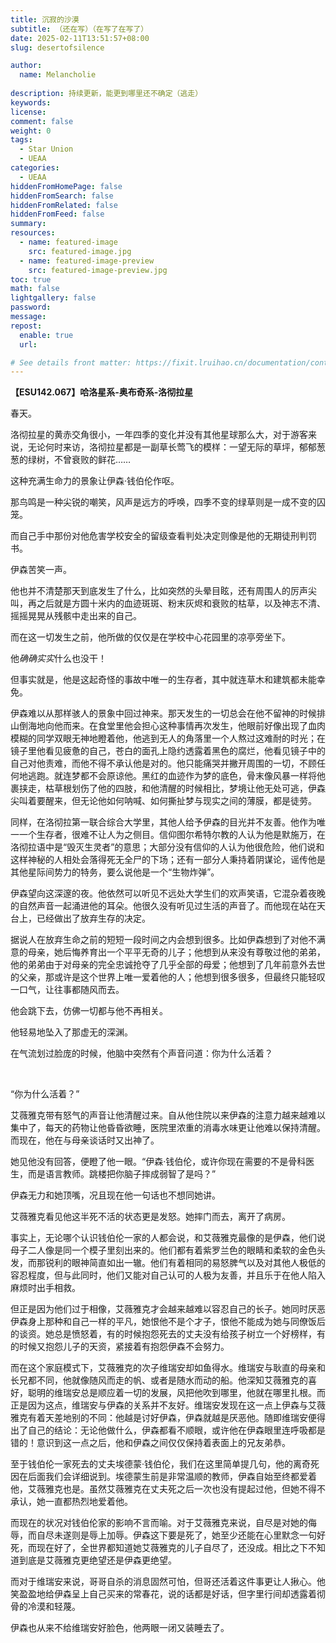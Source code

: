 ```yaml
---
title: 沉寂的沙漠
subtitle: （还在写）（在写了在写了）
date: 2025-02-11T13:51:57+08:00
slug: desertofsilence

author:
  name: Melancholie
  
description: 持续更新，能更到哪里还不确定（逃走）
keywords:
license:
comment: false
weight: 0
tags:
  - Star Union
  - UEAA
categories:
  - UEAA
hiddenFromHomePage: false
hiddenFromSearch: false
hiddenFromRelated: false
hiddenFromFeed: false
summary:
resources:
  - name: featured-image
    src: featured-image.jpg
  - name: featured-image-preview
    src: featured-image-preview.jpg
toc: true
math: false
lightgallery: false
password:
message:
repost:
  enable: true
  url:

# See details front matter: https://fixit.lruihao.cn/documentation/content-management/introduction/#front-matter
---
```


<!--more-->
**【ESU142.067】哈洛星系-奥布奇系-洛彻拉星**

春天。

洛彻拉星的黄赤交角很小，一年四季的变化并没有其他星球那么大，对于游客来说，无论何时来访，洛彻拉星都是一副草长莺飞的模样：一望无际的草坪，郁郁葱葱的绿树，不曾衰败的鲜花……

这种充满生命力的景象让伊森·钱伯伦作呕。

那鸟鸣是一种尖锐的嘲笑，风声是远方的呼唤，四季不变的绿草则是一成不变的囚笼。

而自己手中那份对他危害学校安全的留级查看判处决定则像是他的无期徒刑判罚书。

伊森苦笑一声。

他也并不清楚那天到底发生了什么，比如突然的头晕目眩，还有周围人的厉声尖叫，再之后就是方圆十米内的血迹斑斑、粉末灰烬和衰败的枯草，以及神志不清、摇摇晃晃从残骸中走出来的自己。

而在这一切发生之前，他所做的仅仅是在学校中心花园里的凉亭旁坐下。

他*确确实实*什么也没干！

但事实就是，他是这起奇怪的事故中唯一的生存者，其中就连草木和建筑都未能幸免。

伊森难以从那样骇人的景象中回过神来。那天发生的一切总会在他不留神的时候排山倒海地向他而来。在食堂里他会担心这种事情再次发生，他眼前好像出现了血肉模糊的同学双眼无神地瞪着他，他逃到无人的角落里一个人熬过这难耐的时光；在镜子里他看见疲惫的自己，苍白的面孔上隐约透露着黑色的腐烂，他看见镜子中的自己对他责难，而他不得不承认他是对的。他只能痛哭并撇开周围的一切，不顾任何地逃跑。就连梦都不会原谅他。黑红的血迹作为梦的底色，骨末像风暴一样将他裹挟走，枯草根划伤了他的四肢，和他清醒的时候相比，梦境让他无处可逃，伊森尖叫着要醒来，但无论他如何呐喊、如何撕扯梦与现实之间的薄膜，都是徒劳。

同样，在洛彻拉第一联合综合大学里，其他人给予伊森的目光并不友善。他作为唯一一个生存者，很难不让人为之侧目。信仰图尔希特尔教的人认为他是默施万，在洛彻拉语中是“毁灭生灵者”的意思；大部分没有信仰的人认为他很危险，他们说和这样神秘的人相处会落得死无全尸的下场；还有一部分人秉持着阴谋论，谣传他是其他星际间势力的特务，要么说他是一个“生物炸弹”。

伊森望向这深邃的夜。他依然可以听见不远处大学生们的欢声笑语，它混杂着夜晚的自然声音一起涌进他的耳朵。他很久没有听见过生活的声音了。而他现在站在天台上，已经做出了放弃生存的决定。

据说人在放弃生命之前的短短一段时间之内会想到很多。比如伊森想到了对他不满意的母亲，她后悔养育出一个平平无奇的儿子；他想到从来没有尊敬过他的弟弟，他的弟弟由于对母亲的完全忠诚抢夺了几乎全部的母爱；他想到了几年前意外去世的父亲，那或许是这个世界上唯一爱着他的人；他想到很多很多，但最终只能轻叹一口气，让往事都随风而去。

他会跳下去，仿佛一切都与他不再相关。

他轻易地坠入了那虚无的深渊。

在气流划过脸庞的时候，他脑中突然有个声音问道：你为什么活着？

<br/>

“你为什么活着？”

艾薇雅克带有怒气的声音让他清醒过来。自从他住院以来伊森的注意力越来越难以集中了，每天的药物让他昏昏欲睡，医院里浓重的消毒水味更让他难以保持清醒。而现在，他在与母亲谈话时又出神了。

她见他没有回答，便瞪了他一眼。“伊森·钱伯伦，或许你现在需要的不是骨科医生，而是语言教师。跳楼把你脑子摔成弱智了是吗？”

伊森无力和她顶嘴，况且现在他一句话也不想同她讲。

艾薇雅克看见他这半死不活的状态更是发怒。她摔门而去，离开了病房。

事实上，无论哪个认识钱伯伦一家的人都会说，和艾薇雅克最像的是伊森，他们说母子二人像是同一个模子里刻出来的。他们都有着紫罗兰色的眼睛和柔软的金色头发，而那锐利的眼神简直如出一辙。他们有着相同的易怒脾气以及对其他人极低的容忍程度，但与此同时，他们又能对自己认可的人极为友善，并且乐于在他人陷入麻烦时出手相救。

但正是因为他们过于相像，艾薇雅克才会越来越难以容忍自己的长子。她同时厌恶伊森身上那种和自己一样的平凡，她恨他不是个才子，恨他不能成为她与同僚饭后的谈资。她总是愤怒着，有的时候抱怨死去的丈夫没有给孩子树立一个好榜样，有的时候又抱怨儿子的天资，紧接着有抱怨伊森不会努力。

而在这个家庭模式下，艾薇雅克的次子维瑞安却如鱼得水。维瑞安与耿直的母亲和长兄都不同，他就像随风而走的帆、或者是随水而动的船。他深知艾薇雅克的喜好，聪明的维瑞安总是顺应着一切的发展，风把他吹到哪里，他就在哪里扎根。而正是因为这点，维瑞安与伊森的关系并不友好。维瑞安发现在这一点上伊森与艾薇雅克有着天差地别的不同：他越是讨好伊森，伊森就越是厌恶他。随即维瑞安便得出了自己的结论：无论他做什么，伊森都看不顺眼，或许他在伊森眼里连呼吸都是错的！意识到这一点之后，他和伊森之间仅仅保持着表面上的兄友弟恭。

至于钱伯伦一家死去的丈夫埃德蒙·钱伯伦，我们在这里简单提几句，他的离奇死因在后面我们会详细说到。埃德蒙生前是非常温顺的教师，伊森自始至终都爱着他，艾薇雅克也是。虽然艾薇雅克在丈夫死之后一次也没有提起过他，但她不得不承认，她一直都热烈地爱着他。

而现在的状况对钱伯伦家的影响不言而喻。对于艾薇雅克来说，自尽是对她的侮辱，而自尽未遂则是辱上加辱。伊森这下要是死了，她至少还能在心里默念一句好死，而现在好了，全世界都知道她艾薇雅克的儿子自尽了，还没成。相比之下不知道到底是艾薇雅克更绝望还是伊森更绝望。

而对于维瑞安来说，哥哥自杀的消息固然可怕，但哥还活着这件事更让人揪心。他笑盈盈地给伊森呈上自己买来的常春花，说的话都是好话，但字里行间却透露着彻骨的冷漠和轻蔑。

伊森也从来不给维瑞安好脸色，他两眼一闭又装睡去了。
